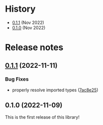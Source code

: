 # History

- [0.1.1](#011-2022-11-11) (Nov 2022)
- [0.1.0](#010-2022-11-09) (Nov 2022)



# Release notes

## [0.1.1](https://github.com/darrachequesne/tsdoc-extractor/compare/0.1.0...0.1.1) (2022-11-11)


### Bug Fixes

* properly resolve imported types ([7ac8e25](https://github.com/darrachequesne/tsdoc-extractor/commit/7ac8e25dd14e483c16c9a16a97933b18bb20f2c7))



## 0.1.0 (2022-11-09)

This is the first release of this library!
